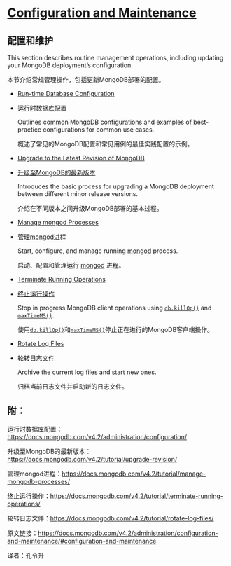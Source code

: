 # [Configuration and Maintenance](https://docs.mongodb.com/v4.2/administration/configuration-and-maintenance/#configuration-and-maintenance )

## 配置和维护

This section describes routine management operations, including updating your MongoDB deployment’s configuration.

本节介绍常规管理操作，包括更新MongoDB部署的配置。

- [Run-time Database Configuration](https://docs.mongodb.com/v4.2/administration/configuration/)

- [运行时数据库配置](https://docs.mongodb.com/v4.2/administration/configuration/)

  Outlines common MongoDB configurations and examples of best-practice configurations for common use cases.

  概述了常见的MongoDB配置和常见用例的最佳实践配置的示例。

- [Upgrade to the Latest Revision of MongoDB](https://docs.mongodb.com/v4.2/tutorial/upgrade-revision/)

- [升级至MongoDB的最新版本](https://docs.mongodb.com/v4.2/tutorial/upgrade-revision/)

  Introduces the basic process for upgrading a MongoDB deployment between different minor release versions.

  介绍在不同版本之间升级MongoDB部署的基本过程。

- [Manage mongod Processes](https://docs.mongodb.com/v4.2/tutorial/manage-mongodb-processes/)

- [管理mongod进程](https://docs.mongodb.com/v4.2/tutorial/manage-mongodb-processes/)

  Start, configure, and manage running [mongod](https://docs.mongodb.com/v4.2/reference/program/mongod/#bin.mongod) process.

  启动、配置和管理运行 [mongod](https://docs.mongodb.com/v4.2/reference/program/mongod/#bin.mongod) 进程。

- [Terminate Running Operations](https://docs.mongodb.com/v4.2/tutorial/terminate-running-operations/)

- [终止运行操作](https://docs.mongodb.com/v4.2/tutorial/terminate-running-operations/)

  Stop in progress MongoDB client operations using [`db.killOp()`](https://docs.mongodb.com/v4.2/reference/method/db.killOp/#db.killOp) and [`maxTimeMS()`](https://docs.mongodb.com/v4.2/reference/method/cursor.maxTimeMS/#cursor.maxTimeMS).

  使用[`db.killOp()`](https://docs.mongodb.com/v4.2/reference/method/db.killOp/#db.killOp)和[`maxTimeMS()`](https://docs.mongodb.com/v4.2/reference/method/cursor.maxTimeMS/#cursor.maxTimeMS)停止正在进行的MongoDB客户端操作。

- [Rotate Log Files](https://docs.mongodb.com/v4.2/tutorial/rotate-log-files/)

- [轮转日志文件](https://docs.mongodb.com/v4.2/tutorial/rotate-log-files/)

  Archive the current log files and start new ones.

  归档当前日志文件并启动新的日志文件。



## 附：

运行时数据库配置：https://docs.mongodb.com/v4.2/administration/configuration/

升级至MongoDB的最新版本：https://docs.mongodb.com/v4.2/tutorial/upgrade-revision/

管理mongod进程：https://docs.mongodb.com/v4.2/tutorial/manage-mongodb-processes/

终止运行操作：https://docs.mongodb.com/v4.2/tutorial/terminate-running-operations/

轮转日志文件：https://docs.mongodb.com/v4.2/tutorial/rotate-log-files/

原文链接：https://docs.mongodb.com/v4.2/administration/configuration-and-maintenance/#configuration-and-maintenance



译者：孔令升 
